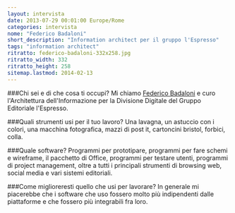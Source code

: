 ```yaml
---
layout: intervista
date: 2013-07-29 00:01:00 Europe/Rome
categories: intervista
nome: "Federico Badaloni"
short_description: "Information architect per il gruppo l'Espresso"
tags: "information architect"
ritratto: federico-badaloni-332x258.jpg
ritratto_width: 332
ritratto_height: 258
sitemap.lastmod: 2014-02-13
---
```



###Chi sei e di che cosa ti occupi?
Mi chiamo [Federico Badaloni][1] e curo l'Architettura dell'Informazione per la Divisione Digitale del Gruppo Editoriale l'Espresso.

###Quali strumenti usi per il tuo lavoro?
Una lavagna, un astuccio con i colori, una macchina fotografica, mazzi di post it, cartoncini bristol, forbici, colla.

###Quale software?
Programmi per prototipare, programmi per fare schemi e wireframe, il pacchetto di Office, programmi per testare utenti, programmi di project management, oltre a tutti i principali strumenti di browsing web, social media e vari sistemi editoriali.

###Come miglioreresti quello che usi per lavorare?
In generale mi piacerebbe che i software che uso fossero molto più indipendenti dalle piattaforme e che fossero più integrabili fra loro.


[1]: http://federicobadaloni.blog.kataweb.it "Blog di Federico Badaloni"
